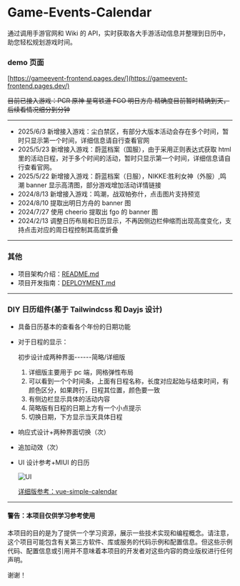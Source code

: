 # Game-Events-Calendar

通过调用手游官网和 Wiki 的 API，实时获取各大手游活动信息并整理到日历中，助您轻松规划游戏时间。

### demo 页面

[https://gameevent-frontend.pages.dev/](https://gameevent-frontend.pages.dev/)

~~目前已接入游戏：PCR 原神 星穹铁道 FGO 明日方舟
精确度目前暂时精确到天，后续看情况细分到分钟~~

---

- 2025/6/3 新增接入游戏：尘白禁区，有部分大版本活动会存在多个时间，暂时只显示第一个时间，详细信息请自行查看官网
- 2025/5/23 新增接入游戏：蔚蓝档案（国服），由于采用正则表达式获取 html 里的活动日程，对于多个时间的活动，暂时只显示第一个时间，详细信息请自行查看官网。
- 2025/5/22 新增接入游戏：蔚蓝档案（日服），NIKKE:胜利女神（外服）,鸣潮 banner 显示高清图，部分游戏增加活动详情链接
- 2024/8/13 新增接入游戏：鸣潮，战双帕弥什，点击图片支持预览
- 2024/8/10 提取出明日方舟的 banner 图
- 2024/7/27 使用 cheerio 提取出 fgo 的 banner 图
- 2024/2/13 调整日历布局和日历显示，不再因侧边栏伸缩而出现高度变化，支持点击对应的周日程控制其高度折叠

---

### 其他

- 项目架构介绍：[README.md](./doc/README.md)
- 项目开发指南：[DEPLOYMENT.md](./doc/DEVELOPMENT.md)

---

### DIY 日历组件(基于 Tailwindcss 和 Dayjs 设计)

- 具备日历基本的查看各个年份的日期功能

- 对于日程的显示：

  初步设计成两种界面------简略/详细版

  1. 详细版主要用于 pc 端，网格弹性布局
  2. 可以看到一个个时间条，上面有日程名称，长度对应起始与结束时间，有颜色区分，如果跨行，日程其位置，颜色要一致
  3. 有侧边栏显示具体的活动内容
  4. 简略版有日程的日期上方有一个小点提示
  5. 切换日期，下方显示当天具体日程

- 响应式设计+两种界面切换（次）

- 追加动效（次）

- UI 设计参考+MIUI 的日历

  ![UI](http://dns.huagecloud.top:8097/api/files/1689263227023.png)

  [详细版参考：vue-simple-calendar](https://tallent.us/vue-simple-calendar/)

---

#### 警告：本项目仅供学习参考使用

本项目的目的是为了提供一个学习资源，展示一些技术实现和编程概念。请注意，这个项目可能包含有关第三方软件、库或服务的代码示例和配置信息。但这些示例代码、配置信息或引用并不意味着本项目的开发者对这些内容的商业版权进行任何声明。

谢谢！

